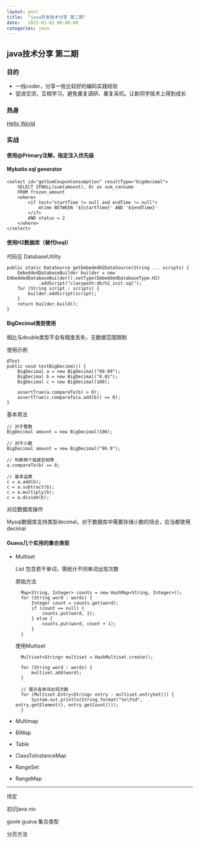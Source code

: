 ```yaml
---
layout: post
title:  "java开发技术分享 第二期"
date:   2015-01-01 00:00:00
categories: java
---
```


## java技术分享 第二期

### 目的

- 一线coder，分享一些比较好的编码实践经验
- 促进交流，互相学习，避免重复调研、重复采坑。让新同学技术上得到成长


### 热身

[Hello World](http://stackoverflow.com/questions/15182496/why-does-this-code-using-random-strings-print-hello-world)


### 实战

#### 使用@Primary注解，指定注入优先级


#### Mybatis sql generator
    
    <select id="getSumCouponConsumption" resultType="bigdecimal">
        SELECT IFNULL(sum(amount), 0) as sum_consume
        FROM frozen_amount
        <where>
            <if test="startTime != null and endTime != null">
                mtime BETWEEN '${startTime}' AND '${endTime}'
            </if>
            AND status = 2
        </where>
    </select>

#### 使用H2数据库（替代hsql）

代码见 DatabaseUtility

    public static DataSource getEmbededH2DataSource(String ... scripts) {
        EmbeddedDatabaseBuilder builder = new EmbeddedDatabaseBuilder().setType(EmbeddedDatabaseType.H2)
				.addScript("classpath:db/h2_init.sql");
        for (String script : scripts) {
            builder.addScript(script);
        }
        return builder.build();
    }

#### BigDecimal类型使用

相比与double类型不会有精度丢失，无数据范围限制

使用示例


	@Test
    public void testBigDecimal() {
        BigDecimal a = new BigDecimal("99.99");
        BigDecimal b = new BigDecimal("0.01");
        BigDecimal c = new BigDecimal(100);

        assertTrue(a.compareTo(b) > 0);
        assertTrue(c.compareTo(a.add(b)) == 0);
    }

基本用法

	// 对于整数
	BigDecimal amount = new BigDecimal(100);

	// 对于小数
	BigDecimal amount = new BigDecimal("99.9");
	
	// 判断两个值是否相等
	a.compareTo(b) == 0;
    
	// 基本运算
	c = a.add(b);
	c = a.subtract(b);
	c = a.multiply(b);
	c = a.divide(b);

对应数据库操作

Mysql数据库支持类型decimal，对于数据库中需要存储小数的场合，应当都使用decimal



#### Guava几个实用的集合类型

- Multiset

    List<String> 包含若干单词，需统计不同单词出现次数
    
    原始方法
    
        Map<String, Integer> counts = new HashMap<String, Integer>();
        for (String word : words) {
            Integer count = counts.get(word);
            if (count == null) {
                counts.put(word, 1);
            } else {
                counts.put(word, count + 1);
            }
        }
    
    使用Multiset<E>
    
        Multiset<String> multiset = HashMultiset.create();
    
        for (String word : words) {
            multiset.add(word);
        }
        
        // 展示各单词出现次数
        for (Multiset.Entry<String> entry : multiset.entrySet()) {
            System.out.println(String.format("%s\t%d", entry.getElement(), entry.getCount()));
        }

- Multimap

- BiMap

- Table

- ClassToInstanceMap

- RangeSet

- RangeMap


---
待定

初识java nio

goole guava 集合类型

分页方法

